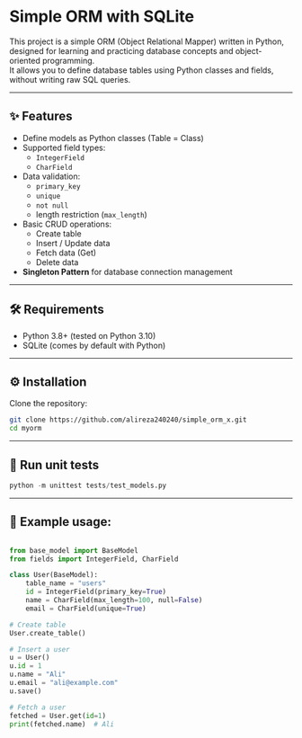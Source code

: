 # Simple ORM with SQLite

This project is a simple ORM (Object Relational Mapper) written in Python, designed for learning and practicing database concepts and object-oriented programming.  
It allows you to define database tables using Python classes and fields, without writing raw SQL queries.

---

## ✨ Features
- Define models as Python classes (Table = Class)
- Supported field types:
  - `IntegerField`
  - `CharField`
- Data validation:
  - `primary_key`
  - `unique`
  - `not null`
  - length restriction (`max_length`)
- Basic CRUD operations:
  - Create table
  - Insert / Update data
  - Fetch data (Get)
  - Delete data
- **Singleton Pattern** for database connection management

---

## 🛠️ Requirements
- Python 3.8+ (tested on Python 3.10)
- SQLite (comes by default with Python)

---

## ⚙️ Installation

Clone the repository:

```bash
git clone https://github.com/alireza240240/simple_orm_x.git
cd myorm
```

---


## 🚀 Run unit tests

```python
python -m unittest tests/test_models.py
```

---

## 🚀 Example usage:

```python

from base_model import BaseModel
from fields import IntegerField, CharField

class User(BaseModel):
    table_name = "users"
    id = IntegerField(primary_key=True)
    name = CharField(max_length=100, null=False)
    email = CharField(unique=True)

# Create table
User.create_table()

# Insert a user
u = User()
u.id = 1
u.name = "Ali"
u.email = "ali@example.com"
u.save()

# Fetch a user
fetched = User.get(id=1)
print(fetched.name)  # Ali

```

